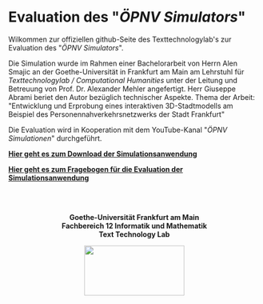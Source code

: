 # Evaluation des "*ÖPNV Simulators*"

Wilkommen zur offiziellen github-Seite des Texttechnologylab's zur Evaluation des "*ÖPNV Simulators*".

Die Simulation wurde im Rahmen einer Bachelorarbeit von Herrn Alen Smajic an der Goethe-Universität in Frankfurt am Main am Lehrstuhl für *Texttechnologylab / Computational Humanities* unter der Leitung und Betreuung von Prof. Dr. Alexander Mehler angefertigt. Herr Giuseppe Abrami beriet den Autor bezüglich technischer Aspekte.
Thema der Arbeit: "Entwicklung und Erprobung eines interaktiven 3D-Stadtmodells am Beispiel des Personennahverkehrsnetzwerks der Stadt Frankfurt"

Die Evaluation wird in Kooperation mit dem YouTube-Kanal "*ÖPNV Simulationen*" durchgeführt.

[**Hier geht es zum Download der Simulationsanwendung**](http://www.texttechnologylab.org/files/PublicTransportSimulator.zip)

[**Hier geht es zum Fragebogen für die Evaluation der Simulationsanwendung**](https://alensm.typeform.com/to/eBaLzt)

<br>
<br>
<p align="center">
  <b>Goethe-Universität Frankfurt am Main</b><br>
  <b>Fachbereich 12 Informatik und Mathematik</b><br>
  <b>Text Technology Lab</b><br>
</p>
<p align="center">
  <img width="200" height="100" src="https://upload.wikimedia.org/wikipedia/de/f/f0/Goethe-Logo.svg">
</p>
